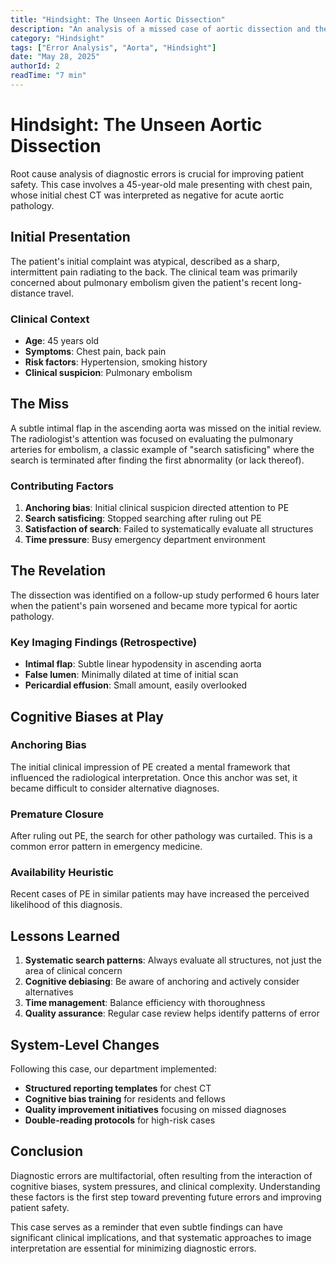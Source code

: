 ```yaml
---
title: "Hindsight: The Unseen Aortic Dissection"
description: "An analysis of a missed case of aortic dissection and the cognitive biases that played a role."
category: "Hindsight"
tags: ["Error Analysis", "Aorta", "Hindsight"]
date: "May 28, 2025"
authorId: 2
readTime: "7 min"
---
```


# Hindsight: The Unseen Aortic Dissection

Root cause analysis of diagnostic errors is crucial for improving patient safety. This case involves a 45-year-old male presenting with chest pain, whose initial chest CT was interpreted as negative for acute aortic pathology.

## Initial Presentation

The patient's initial complaint was atypical, described as a sharp, intermittent pain radiating to the back. The clinical team was primarily concerned about pulmonary embolism given the patient's recent long-distance travel.

### Clinical Context

- **Age**: 45 years old
- **Symptoms**: Chest pain, back pain
- **Risk factors**: Hypertension, smoking history
- **Clinical suspicion**: Pulmonary embolism

## The Miss

A subtle intimal flap in the ascending aorta was missed on the initial review. The radiologist's attention was focused on evaluating the pulmonary arteries for embolism, a classic example of "search satisficing" where the search is terminated after finding the first abnormality (or lack thereof).

### Contributing Factors

1. **Anchoring bias**: Initial clinical suspicion directed attention to PE
2. **Search satisficing**: Stopped searching after ruling out PE
3. **Satisfaction of search**: Failed to systematically evaluate all structures
4. **Time pressure**: Busy emergency department environment

## The Revelation

The dissection was identified on a follow-up study performed 6 hours later when the patient's pain worsened and became more typical for aortic pathology.

### Key Imaging Findings (Retrospective)

- **Intimal flap**: Subtle linear hypodensity in ascending aorta
- **False lumen**: Minimally dilated at time of initial scan
- **Pericardial effusion**: Small amount, easily overlooked

## Cognitive Biases at Play

### Anchoring Bias

The initial clinical impression of PE created a mental framework that influenced the radiological interpretation. Once this anchor was set, it became difficult to consider alternative diagnoses.

### Premature Closure

After ruling out PE, the search for other pathology was curtailed. This is a common error pattern in emergency medicine.

### Availability Heuristic

Recent cases of PE in similar patients may have increased the perceived likelihood of this diagnosis.

## Lessons Learned

1. **Systematic search patterns**: Always evaluate all structures, not just the area of clinical concern
2. **Cognitive debiasing**: Be aware of anchoring and actively consider alternatives
3. **Time management**: Balance efficiency with thoroughness
4. **Quality assurance**: Regular case review helps identify patterns of error

## System-Level Changes

Following this case, our department implemented:

- **Structured reporting templates** for chest CT
- **Cognitive bias training** for residents and fellows
- **Quality improvement initiatives** focusing on missed diagnoses
- **Double-reading protocols** for high-risk cases

## Conclusion

Diagnostic errors are multifactorial, often resulting from the interaction of cognitive biases, system pressures, and clinical complexity. Understanding these factors is the first step toward preventing future errors and improving patient safety.

This case serves as a reminder that even subtle findings can have significant clinical implications, and that systematic approaches to image interpretation are essential for minimizing diagnostic errors.
